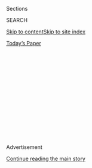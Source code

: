 <div id="app">

<div>

<div>

<div>

<div class="NYTAppHideMasthead css-1q2w90k e1suatyy0">

<div class="section css-ui9rw0 e1suatyy2">

<div class="css-eph4ug er09x8g0">

<div class="css-6n7j50">

</div>

<span class="css-1dv1kvn">Sections</span>

<div class="css-10488qs">

<span class="css-1dv1kvn">SEARCH</span>

</div>

[Skip to content](#site-content)[Skip to site
index](#site-index)

</div>

<div class="css-10698na e1huz5gh0">

</div>

</div>

<div id="masthead-bar-one" class="section hasLinks css-15hmgas e1csuq9d3">

<div class="css-uqyvli e1csuq9d0">

</div>

<div class="css-1uqjmks e1csuq9d1">

</div>

<div class="css-9e9ivx">

[](https://myaccount.nytimes3xbfgragh.onion/auth/login?response_type=cookie&client_id=vi)

</div>

<div class="css-1bvtpon e1csuq9d2">

[Today’s
Paper](https://www.nytimes3xbfgragh.onion/section/todayspaper)

</div>

</div>

</div>

</div>

<div data-aria-hidden="false">

<div id="site-content" data-role="main">

<div>

<div class="css-1aor85t" style="opacity:0.000000001;z-index:-1;visibility:hidden">

<div class="css-1hqnpie">

<div class="css-epjblv">

<span class="css-17xtcya">[Opinion](/section/opinion)</span><span class="css-x15j1o">|</span><span class="css-fwqvlz">Make
Catholicism Weird
Again</span>

</div>

<div class="css-k008qs">

<div class="css-1iwv8en">

<span class="css-18z7m18"></span>

<div>

</div>

</div>

<span class="css-1n6z4y">https://nyti.ms/2FWOzSP</span>

<div class="css-1705lsu">

<div class="css-4xjgmj">

<div class="css-4skfbu" data-role="toolbar" data-aria-label="Social Media Share buttons, Save button, and Comments Panel with current comment count" data-testid="share-tools">

  - 
  - 
  - 
  - 
    
    <div class="css-6n7j50">
    
    </div>

  - 
  - 

</div>

</div>

</div>

</div>

</div>

</div>

<div class="css-13pd83m">

</div>

<div id="top-wrapper" class="css-1sy8kpn">

<div id="top-slug" class="css-l9onyx">

Advertisement

</div>

[Continue reading the main
story](#after-top)

<div class="ad top-wrapper" style="text-align:center;height:100%;display:block;min-height:250px">

<div id="top" class="place-ad" data-position="top" data-size-key="top">

</div>

</div>

<div id="after-top">

</div>

</div>

<div id="sponsor-wrapper" class="css-1hyfx7x">

<div id="sponsor-slug" class="css-19vbshk">

Supported by

</div>

[Continue reading the main
story](#after-sponsor)

<div id="sponsor" class="ad sponsor-wrapper" style="text-align:center;height:100%;display:block">

</div>

<div id="after-sponsor">

</div>

</div>

<div class="css-v5btjw etb61u70">

<div class="css-v05ibm etb61u71">

[Opinion](/section/opinion)

</div>

</div>

<div class="css-1vkm6nb ehdk2mb0">

# Make Catholicism Weird Again

</div>

<div class="css-xt80pu e12qa4dv0">

<div class="css-18e8msd">

<div class="css-vp77d3 epjyd6m0">

<div class="css-1p10dcb ey68jwv0" data-aria-hidden="true">

[![Ross
Douthat](https://static01.graylady3jvrrxbe.onion/images/2018/04/03/opinion/ross-douthat/ross-douthat-thumbLarge.png
"Ross Douthat")](https://www.nytimes3xbfgragh.onion/by/ross-douthat)

</div>

<div class="css-1baulvz">

By [<span class="css-1baulvz last-byline" itemprop="name">Ross
Douthat</span>](https://www.nytimes3xbfgragh.onion/by/ross-douthat)

<div class="css-8atqhb">

Opinion Columnist

</div>

</div>

</div>

  - May 8,
    2018

  - 
    
    <div class="css-4xjgmj">
    
    <div class="css-d8bdto" data-role="toolbar" data-aria-label="Social Media Share buttons, Save button, and Comments Panel with current comment count" data-testid="share-tools">
    
      - 
      - 
      - 
      - 
        
        <div class="css-6n7j50">
        
        </div>
    
      - 
      - 
    
    </div>
    
    </div>

</div>

</div>

<div class="css-79elbk" data-testid="photoviewer-wrapper">

<div class="css-z3e15g" data-testid="photoviewer-wrapper-hidden">

</div>

<div class="css-1a48zt4 ehw59r15" data-testid="photoviewer-children">

![<span class="css-16f3y1r e13ogyst0" data-aria-hidden="true">Rihanna,
Sarah Jessica Parker and Andy Cohen taking a selfie Monday at the Met
Gala.</span><span class="css-cnj6d5 e1z0qqy90" itemprop="copyrightHolder"><span class="css-1ly73wi e1tej78p0">Credit...</span><span><span>Landon
Nordeman for The New York
Times</span></span></span>](https://static01.graylady3jvrrxbe.onion/images/2018/05/09/opinion/09douthatSUBB/09douthatSUBB-articleLarge.jpg?quality=75&auto=webp&disable=upscale)

</div>

</div>

<div class="section meteredContent css-1r7ky0e" name="articleBody" itemprop="articleBody">

<div class="css-1fanzo5 StoryBodyCompanionColumn">

<div class="css-53u6y8">

In 1904, during a debate in France over the anticlerical government’s
takeover of church property, a young Marcel Proust wrote [an essay for
Le
Figaro](https://rorate-caeli.blogspot.com/2015/01/the-death-of-cathedrals-and-venerable.html)
inviting readers to imagine a future in which the Catholic Church
vanished completely from his country’s memory, leaving only the bones of
French cathedrals as its monuments.

Then he further imagined the cultured elites of some future France
rediscovering the texts and chants and rubrics of Catholic liturgy, and
in a spasm of enraptured aestheticism, restoring the cathedrals and
training actors to recreate the Tridentine Rite Mass. In his vision,
like devotees of Wagner making pilgrimage, “caravans of swells make
their way to … Amiens, Chartres, Bourges, Laon, Rheims, Rouen, Paris,”
and inside France’s Gothic churches “they experience the feeling they
once sought in Bayreuth … enjoying a work of art in the very setting
that had been built for it.”

But of course the recreated Catholic liturgy and revived Catholic
aesthetic would never be the real thing; the actors might know their
roles, and the incense might waft thick, but attendees could “only ever
be curious dilettantes; try as they might, the soul of times past does
not dwell within them.”

Proust’s essay, lately translated by Catholic traditionalists, came to
mind while watching the beautiful and blasphemous spectacle at the Met
Gala on Monday night, where a parade of stars and fashionistas swanned
about in costumes inspired by the aesthetics of Catholicism, while a
wide variety of genuinely Catholic articles, from vestments to tiaras,
were displayed in a Met exhibit titled “[Heavenly Bodies: Fashion and
the Catholic
Imagination](https://www.metmuseum.org/exhibitions/listings/2018/heavenly-bodies).”

</div>

</div>

<div class="css-1fanzo5 StoryBodyCompanionColumn">

<div class="css-53u6y8">

Like Proust’s “[caravans of
swells](https://rorate-caeli.blogspot.com/2015/01/the-death-of-cathedrals-and-venerable.html)”
attending liturgical performances, the attendees at the Met were paying
a cultural homage to the aesthetic riches of the Roman Church — when, of
course, they weren’t sexing them up for shock value. But the spectacle
was not exactly Proust’s prophecy come to life, because unlike in his
thought experiment, Catholicism today remains a living faith — weakened
but hardly gone, with as complicated a relationship to its own
traditions as any lapsed-Catholic museum curator or celebrity dressing
up as the [Maid of
Orleans](http://wwd.com/eye/lifestyle/zendaya-versace-joan-arc-2018-met-gala-1202667880/).

This complication is apparent in the Catholic response to the Met Gala
itself, which consisted of an institutional blessing for the spectacle —
not just Cardinal Timothy Dolan opening the museum exhibit, but the
Sistine Chapel Choir performing for the swells and starlets in the
evening — followed by an angry Catholic social-media backlash against
the evening’s various impieties. When a living faith gets treated like a
museum piece, it’s hard for its adherents to know whether to treat the
moment as an opportunity for outreach or for outrage.

[*\[Receive the day’s most urgent debates right in your inbox by
subscribing to the Opinion Today
newsletter.\]*](https://www.nytimes3xbfgragh.onion/newsletters/opiniontoday?action=click&module=Intentional&pgtype=Article)

But the complexity runs much deeper, because to the extent that part of
the Proustian prophecy has come true, to the extent that elements of the
Catholic tradition have turned into archaic curiosities to be
rediscovered by aesthetes and donned lewdly by Rihanna, the choices made
by the church’s own leaders have played as much of a role as the
anticlericalism of Proust’s era.

It was the church’s own leadership that decided, in the years following
the Second Vatican Council, that the attachment to the church as culture
had become an impediment to the mission of preaching the gospel in the
modern world. It was the leadership that embraced a different approach,
in which Catholic Christianity would seek to enter more fully into
modern culture, adopting its styles and habits — modernist and even
brutalist church architecture, casual dress, guitar music, a general
suburban and Protestant affect, etc. — in order to effectively transform
it from within. It was the leadership that decided that much of what
Proust depicted as Catholicism’s cultural glory — the old Mass above
all, but also a host of customs and costumes and rituals — needed to be
retired in order to reach people in a more disenchanted age.

</div>

</div>

<div class="css-1fanzo5 StoryBodyCompanionColumn">

<div class="css-53u6y8">

This idea was hardly absurd in theory; from Roman Empire days through
missionary efforts, Christianity had often advanced through
inculturation, importing a consistent religious message into varying
cultural forms.

But Catholicism’s attempt to do the same with modern culture since the
1960s has largely seemed to fail. The secular culture welcomed the
church’s Protestantization and demystification and even secularization,
praised the bishops and theologians who pursued it, and then simply
pocketed the concessions and ignored the religious ideas those
concessions were supposed to advance. Meanwhile, that same secular world
maintained a consistent fascination, from “The Exorcist” down to, well,
the Met Gala, with all the weirder parts of Catholicism that were
supposedly a stumbling block to modernity’s conversion.

This failure, and how exactly Catholics should interpret it, helps frame
the debates roiling the church [in the age of Pope
Francis](http://www.simonandschuster.com/books/To-Change-the-Church/Ross-Douthat/9781501146923).
One theory is that the evidence of the last 50 years suggests that
modern culture is inherently anti-religious or anti-Catholic in some
abiding way, which means the attempt to adopt its cultural forms and
“accompany” its denizens will inevitably end in dissolution for the
church itself.

Thus the only plausible approach for Catholicism is to offer itself, not
as a chaplaincy within modern liberalism, but as a full alternative
culture in its own right — one that reclaims the inheritance on display
at the Met, glories in its own weirdness and supernaturalism, and spurns
both accommodations and entangling alliances (including the ones that
[conservative Catholics have
forged](http://theweek.com/articles/771381/what-catholics-have-sacrificed-by-allying-republican-evangelicals)
with libertarian-inflected right-wing political movements).

The other view is that in fact inculturation has not gone far enough,
that the church may have changed its liturgy and costumes, but it’s
still held back by its abstract dogmas and arid legalisms, and that one
final great leap into modernity, a renewed commitment to accompaniment
and understanding and adaptation, is necessary for the church to gain
what it sought when it began its great demystification project 50 years
ago.

As pontiff, Francis has been on both sides of these debates. The
radicalism of his economic and ecological vision, often portrayed as
simply liberal, actually represents a kind of left-leaning pessimism
that arguably points backward to the strenuous critiques of modernity
issued by 19th-century popes. And at times this radicalism has been
matched by his willingness to join conservative members of his flock in
culture war — as recently in the [Alfie Evans case in
England](https://www.nytimes3xbfgragh.onion/2018/04/28/opinion/sunday/alfie-evans-and-the-experts.html),
where the pope ended up in a public conflict with the [more culturally
accommodating sort of
Catholic](https://www.nationalreview.com/2018/05/alfie-evans-catholic-teaching-supports-wishes-of-parents/)
over whether to defer to medical professionals and deprive a
brain-damaged toddler of oxygen because his life was judged no longer
worth sustaining.

</div>

</div>

<div class="css-1fanzo5 StoryBodyCompanionColumn">

<div class="css-53u6y8">

But only at times; on many other fronts, the Francis era has been a
springtime for accommodation and inculturation, and especially for the
secularizing and Protestantizing German Catholicism that [helped forge
the original revolution of
the 1960s](https://www.wsj.com/articles/germanys-liberal-bishops-gain-influence-under-pope-francis-1525431601),
and whose leaders believe that only further modernization can refill
their empty churches.

Under German influence, but with the pope’s implicit blessing, Catholic
rules on divorce and [now perhaps
intercommunion](https://cruxnow.com/global-church/2018/05/03/pope-wants-germans-to-find-unanimous-solution-on-intercommunion/)
may be joining the Latin Mass and meatless Fridays on the altar of
sacrifices to the culture of the modern world.

Meanwhile in the case of the opulent style of Catholic fashion on
display at the Met Gala, it is very clear where Francis stands. As Tara
Isabella Burton points out in an [astute
piece](https://www.vox.com/2018/5/7/17306388/the-real-controversy-at-the-heart-of-catholic-fashion)
for Vox, it’s the pope’s traditionalist adversaries who are more likely
to don the sort of “heavenly” garb being feted and imitated at the Met —
while from his own simple choice of dress to his constant digs at
overdressed clerics and fancy traditionalists, the pope believes that
baroque Catholicism belongs in a museum or at a costume gala, and that
the church’s future lies in the simple, the casual, the austere and the
plain.

For this, as for his doctrine-shaking innovations, Francis has won
admiring press. But as with the last wave of Catholic revolution, there
is little evidence that the modernizing project makes moderns into
Catholics. (The latest [Gallup
data](http://news.gallup.com/poll/232226/church-attendance-among-catholics-resumes-downward-slide.aspx),
for instance, shows American Mass attendance declining faster in the
Francis era.)

Instead, the quest for accommodation seems to encourage moderns to
divide their sense of what Catholicism represents in two — into an Old
Church that’s frightening and fascinating in equal measure, and a New
Church that’s a little more liked but much more easily ignored.

Francis and other would-be modernizers are right, and have always been
right, that Catholic Christianity should not trade on fear. But a
religion that claims to be divinely established cannot persuade without
a lot of fascination, and far too much of that has been given up,
consigned to the museum, as Western Catholicism has traced its slow
decline.

Here the Met Gala should offer the faith from which it took its theme a
little bit of inspiration. The path forward for the Catholic Church in
the modern world is extraordinarily uncertain. But there is no plausible
path that does not involve more of what was displayed and appropriated
and blasphemed against in New York City Monday night, more of what once
made Catholicism both great and weird, and could yet make it both again.

</div>

</div>

</div>

<div>

</div>

<div>

</div>

<div>

</div>

<div>

<div id="bottom-wrapper" class="css-1ede5it">

<div id="bottom-slug" class="css-l9onyx">

Advertisement

</div>

[Continue reading the main
story](#after-bottom)

<div id="bottom" class="ad bottom-wrapper" style="text-align:center;height:100%;display:block;min-height:90px">

</div>

<div id="after-bottom">

</div>

</div>

</div>

</div>

</div>

## Site Index

<div>

</div>

## Site Information Navigation

  - [© <span>2020</span> <span>The New York Times
    Company</span>](https://help.nytimes3xbfgragh.onion/hc/en-us/articles/115014792127-Copyright-notice)

<!-- end list -->

  - [NYTCo](https://www.nytco.com/)
  - [Contact
    Us](https://help.nytimes3xbfgragh.onion/hc/en-us/articles/115015385887-Contact-Us)
  - [Work with us](https://www.nytco.com/careers/)
  - [Advertise](https://nytmediakit.com/)
  - [T Brand Studio](http://www.tbrandstudio.com/)
  - [Your Ad
    Choices](https://www.nytimes3xbfgragh.onion/privacy/cookie-policy#how-do-i-manage-trackers)
  - [Privacy](https://www.nytimes3xbfgragh.onion/privacy)
  - [Terms of
    Service](https://help.nytimes3xbfgragh.onion/hc/en-us/articles/115014893428-Terms-of-service)
  - [Terms of
    Sale](https://help.nytimes3xbfgragh.onion/hc/en-us/articles/115014893968-Terms-of-sale)
  - [Site
    Map](https://spiderbites.nytimes3xbfgragh.onion)
  - [Help](https://help.nytimes3xbfgragh.onion/hc/en-us)
  - [Subscriptions](https://www.nytimes3xbfgragh.onion/subscription?campaignId=37WXW)

</div>

</div>

</div>

</div>
